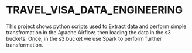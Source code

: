 # TRAVEL_VISA_DATA_ENGINEERING
This project shows python scripts used to Extract data and perform simple transfromation in the Apache Airflow, then loading the data in the s3 buckets. Once, in the s3 bucket we use Spark to perform further transformation.
